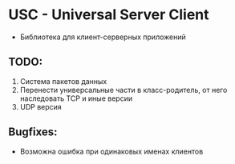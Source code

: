 # USC - Universal Server Client
  - Библиотека для клиент-серверных приложений

## TODO:
1. Система пакетов данных
2. Перенести универсальные части в класс-родитель, от него наследовать TCP и иные версии
3. UDP версия

## Bugfixes:
 - Возможна ошибка при одинаковых именах клиентов